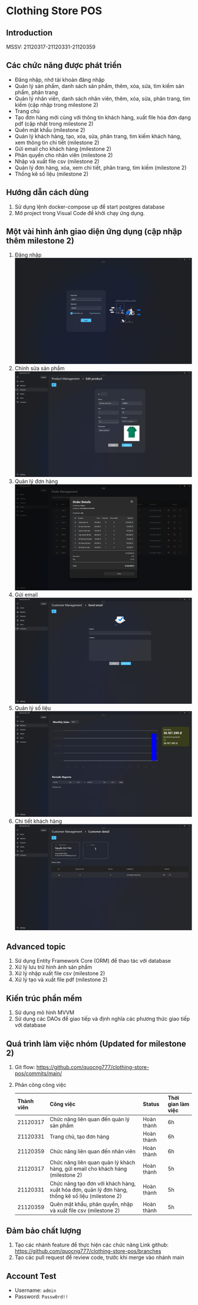 # Clothing Store POS

## Introduction
MSSV: 21120317-21120331-21120359

## Các chức năng được phát triển
- Đăng nhập, nhớ tài khoản đăng nhập
- Quản lý sản phẩm, danh sách sản phẩm, thêm, xóa, sửa, tìm kiếm sản phẩm, phân trang
- Quản lý nhân viên, danh sách nhân viên, thêm, xóa, sửa, phân trang, tìm kiếm (cập nhập trong milestone 2)
- Trang chủ
- Tạo đơn hàng mới cùng với thông tin khách hàng, xuất file hóa đơn dạng pdf (cập nhật trong milestone 2)
- Quên mật khẩu (milestone 2)
- Quản lý khách hàng, tạo, xóa, sửa, phân trang, tìm kiếm khách hàng, xem thông tin chi tiết (milestone 2)
- Gửi email cho khách hàng (milestone 2)
- Phân quyền cho nhân viên (milestone 2)
- Nhập và xuất file csv (milestone 2)
- Quản lý đơn hàng, xóa, xem chi tiết, phân trang, tìm kiếm (milestone 2)
- Thống kê số liệu (milestone 2)

## Hướng dẫn cách dùng
1. Sử dụng lệnh docker-compose up để start postgres database
2. Mở project trong Visual Code để khởi chạy ứng dụng.

## Một vài hình ảnh giao diện ứng dụng (cập nhập thêm milestone 2)
1. Đăng nhập
![alt text](app-resource/login-page.png)
2. Chỉnh sửa sản phẩm
![alt text](app-resource/edit-product-page.png)
3. Quản lý đơn hàng 
![alt text](app-resource/order-page.png)
4. Gửi email
![alt text](app-resource/send-email.png)
5. Quản lý số liệu
![alt text](app-resource/statis-page.png)
5. Chi tiết khách hàng
![alt text](app-resource/detail-customer.png)

## Advanced topic
1. Sử dụng Entity Framework Core (ORM) để thao tác với database
2. Xử lý lưu trữ hình ảnh sản phẩm
3. Xử lý nhập xuất file csv (milestone 2)
4. Xử lý tạo và xuất file pdf (milestone 2)

## Kiến trúc phần mềm
1. Sử dụng mô hình MVVM
2. Sử dụng các DAOs để giao tiếp và định nghĩa các phương thức giao tiếp với database

## Quá trình làm việc nhóm (Updated for milestone 2)
1. Git flow: https://github.com/quocng777/clothing-store-pos/commits/main/
2. Phân công công việc
    
    | Thành viên | Công việc                                    | Status    | Thời gian làm việc |
    |------------|----------------------------------------------|----------|--------------------|
    | 21120317   | Chức năng liên quan đến quản lý sản phẩm     |Hoàn thành|6h                  |
    | 21120331   | Trang chủ, tạo đơn hàng |Hoàn thành|6h                  |
    | 21120359   | Chức năng liên quan đến nhân viên |Hoàn thành|6h                  |
    | 21120317   | Chức năng liên quan quản lý khách hàng, gửi email cho khách hàng (milestone 2)|Hoàn thành|5h                  |
    | 21120331   | Chức năng tạo đơn với khách hàng, xuất hóa đơn,  quản lý  đơn hàng, thống kê số liệu (milestone 2)|Hoàn thành|5h                  |
    | 21120359   | Quên mật khẩu, phân quyền, nhập và xuất file csv  (milestone 2)|Hoàn thành|5h                  |

## Đảm bảo chất lượng
1. Tạo các nhánh feature để thực hiện các chức năng
Link github: https://github.com/quocng777/clothing-store-pos/branches
2. Tạo các pull request để review code, trước khi merge vào nhánh main

## Account Test
- Username: `admin`
- Password: `Passw0rd!!`